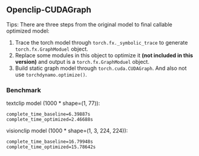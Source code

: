 ## Openclip-CUDAGraph
Tips: There are three steps from the original model to final callable optimized model:
1. Trace the torch model through `torch.fx._symbolic_trace` to generate `torch.fx.GraphModuel` object.
2. Replace some modules in this object to optimize it **(not included in this version)** and output is a `torch.fx.GraphModuel` object.
3. Build static graph model through `torch.cuda.CUDAGraph`.
And also not use `torchdynamo.optimize()`.

### Benchmark
textclip model (1000 * shape=(1, 77)):
```
complete_time_baseline=6.39887s
complete_time_optimized=2.46688s
```
visionclip model (1000 * shape=(1, 3, 224, 224)):
```
complete_time_baseline=16.79948s
complete_time_optimized=15.78642s
```